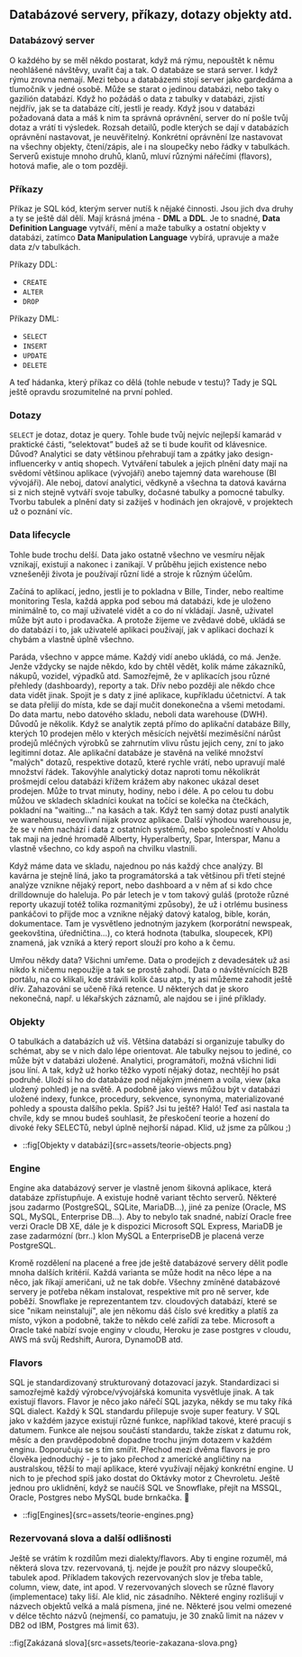 ## Databázové servery, příkazy, dotazy objekty atd.

### Databázový server

O každého by se měl někdo postarat, když má rýmu, nepouštět k němu neohlášené návštěvy, uvařit čaj a tak. O databáze se stará server. I když rýmu zrovna nemají. Mezi tebou a databázemi stojí server jako gardedáma a tlumočník v jedné osobě. Může se starat o jedinou databázi, nebo taky o gazilión databází. Když ho požádáš o data z tabulky v databázi, zjistí nejdřív, jak se ta databáze cítí, jestli je ready. Když jsou v databázi požadovaná data a máš k nim ta správná oprávnění, server do ní pošle tvůj dotaz a vrátí ti výsledek. Rozsah detailů, podle kterých se dají v databázích oprávnění nastavovat, je neuvěřitelný. Konkrétní oprávnění lze nastavovat na všechny objekty, čtení/zápis, ale i na sloupečky nebo řádky v tabulkách. Serverů existuje mnoho druhů, klanů, mluví různými nářečími (flavors), hotová mafie, ale o tom později.

### Příkazy

Příkaz je SQL kód, kterým server nutíš k nějaké činnosti. Jsou jich dva druhy a ty se ještě dál dělí. Mají krásná jména - **DML** a **DDL**. Je to snadné, **Data Definition Language** vytváří, mění a maže tabulky a ostatní objekty v databázi, zatímco **Data Manipulation Language** vybírá, upravuje a maže data z/v tabulkách.

Příkazy DDL:

- `CREATE`
- `ALTER`
- `DROP`

Příkazy DML:

- `SELECT`
- `INSERT`
- `UPDATE`
- `DELETE`

A teď hádanka, který příkaz co dělá (tohle nebude v testu)? Tady je SQL ještě opravdu srozumitelné na první pohled.

### Dotazy

`SELECT` je dotaz, dotaz je query. Tohle bude tvůj nejvíc nejlepší kamarád v praktické části, “selektovat” budeš až se ti bude kouřit od klávesnice. Důvod? Analytici se daty většinou přehrabují tam a zpátky jako design-influencerky v antiq shopech. Vytváření tabulek a jejich plnění daty mají na svědomí většinou aplikace (vývojáři) anebo tajemný data warehouse (BI vývojáři). Ale neboj, datoví analytici, vědkyně a všechna ta datová kavárna si z nich stejně vytváří svoje tabulky, dočasné tabulky a pomocné tabulky. Tvorbu tabulek a plnění daty si zažiješ v hodinách jen okrajově, v projektech už o poznání víc.

### Data lifecycle

Tohle bude trochu delší. Data jako ostatně všechno ve vesmíru nějak vznikají, existují a nakonec i zanikají. V průběhu jejich existence nebo vznešeněji života je používají různí lidé a stroje k různým účelům.

Začíná to aplikací, jedno, jestli je to pokladna v Bille, Tinder, nebo realtime monitoring Tesla, každá appka pod sebou má databázi, kde je uloženo minimálně to, co mají uživatelé vidět a co do ní vkládají. Jasně, uživatel může být auto i prodavačka. A protože žijeme ve zvědavé době, ukládá se do databází i to, jak uživatelé aplikaci používají, jak v aplikaci dochazí k chybám a vlastně úplně všechno.

Paráda, všechno v appce máme. Každý vidí anebo ukládá, co má. Jenže. Jenže vždycky se najde někdo, kdo by chtěl vědět, kolik máme zákazníků, nákupů, vozidel, výpadků atd. Samozřejmě, že v aplikacích jsou různé přehledy (dashboardy), reporty a tak. Dřív nebo později ale někdo chce data vidět jinak. Spojit je s daty z jiné aplikace, kupříkladu účetnictví. A tak se data přelijí do místa, kde se dají mučit donekonečna a všemi metodami. Do data martu, nebo datového skladu, neboli data warehouse (DWH). Důvodů je několik. Když se analytik zeptá přímo do aplikační databáze Billy, kterých 10 prodejen mělo v kterých měsících největší meziměsíční nárůst prodejů mléčných výrobků se zahrnutím vlivu růstu jejich ceny, zní to jako legitimní dotaz. Ale aplikační databáze je stavěná na veliké množství "malých" dotazů, respektive dotazů, které rychle vrátí, nebo upravují malé množství řádek. Takovýhle analytický dotaz naproti tomu několikrát prošmejdí celou databázi křížem krážem aby nakonec ukázal deset prodejen. Může to trvat minuty, hodiny, nebo i déle. A po celou tu dobu můžou ve skladech skladníci koukat na točící se kolečka na čtečkách, pokladní na "waiting..." na kasách a tak. Když ten samý dotaz pustí analytik ve warehousu, neovlivní nijak provoz aplikace. Další výhodou warehousu je, že se v něm nachází i data z ostatních systémů, nebo společností v Aholdu tak maji na jedné hromadě Alberty, Hyperalberty, Spar, Interspar, Manu a vlastně všechno, co kdy aspoň na chvilku vlastnili.

Když máme data ve skladu, najednou po nás každý chce analýzy. BI kavárna je stejně líná, jako ta programátorská a tak většinou při třetí stejné analýze vznikne nějaký report, nebo dashboard a v něm ať si kdo chce drilldownuje do haleluja. Po pár letech je v tom takový guláš (protože různé reporty ukazují totéž tolika rozmanitými způsoby), že už i otrlému business pankáčovi to přijde moc a vznikne nějaký datový katalog, bible, korán, dokumentace. Tam je vysvětleno jednotným jazykem (korporátní newspeak, geekovština, úředničtina...), co která hodnota (tabulka, sloupecek, KPI) znamená, jak vzniká a který report slouží pro koho a k čemu.

Umřou někdy data? Všichni umřeme. Data o prodejích z devadesátek už asi nikdo k ničemu nepoužije a tak se prostě zahodí. Data o návštěvnících B2B portálu, na co klikali, kde strávili kolik času atp., ty asi můžeme zahodit ještě dřív. Zahazování se učeně říká retence. U některých dat je skoro nekonečná, např. u lékařských záznamů, ale najdou se i jiné příklady.

### Objekty

O tabulkách a databázích už víš. Většina databází si organizuje tabulky do schémat, aby se v nich dalo lépe orientovat. Ale tabulky nejsou to jediné, co může být v databázi uložené. Analytici, programátoři, možná všichni lidi jsou líní. A tak, když už horko těžko vypotí nějaký dotaz, nechtějí ho psát podruhé. Uloží si ho do databáze pod nějakým jménem a voila, view (aka uložený pohled) je na světě. A podobně jako views můžou být v databázi uložené indexy, funkce, procedury, sekvence, synonyma, materializované pohledy a spousta dalšího pekla. Spíš? Jsi tu ještě? Haló! Teď asi nastala ta chvíle, kdy se mnou budeš souhlasit, že přeskočení teorie a hození do divoké řeky SELECTů, nebyl úplně nejhorší nápad. Klid, už jsme za půlkou ;)

- ::fig[Objekty v databázi]{src=assets/teorie-objects.png}

### Engine

Engine aka databázový server je vlastně jenom šikovná aplikace, která databáze zpřístupňuje. A existuje hodně variant těchto serverů. Některé jsou zadarmo (PostgreSQL, SQLite, MariaDB...), jiné za peníze (Oracle, MS SQL, MySQL, Enterprise DB...). Aby to nebylo tak snadné, nabízí Oracle free verzi Oracle DB XE, dále je k dispozici Microsoft SQL Express, MariaDB je zase zadarmózní (brr..) klon MySQL a EnterpriseDB je placená verze PostgreSQL.

Kromě rozdělení na placené a free jde ještě databázové servery dělit podle mnoha dalších kritérií. Každá varianta se může hodit na něco lépe a na něco, jak říkají američani, už ne tak dobře. Všechny zmíněné databázové servery je potřeba někam instalovat, respektive mít pro ně server, kde poběží. Snowflake je reprezentantem tzv. cloudových databází, které se sice "nikam neinstalují", ale jen někomu dáš číslo své kreditky a platíš za místo, výkon a podobně, takže to někdo celé zařídí za tebe. Microsoft a Oracle také nabízí svoje enginy v cloudu, Heroku je zase postgres v cloudu, AWS má svůj Redshift, Aurora, DynamoDB atd.

### Flavors

SQL je standardizovaný strukturovaný dotazovací jazyk. Standardizaci si samozřejmě každý výrobce/vývojářská komunita vysvětluje jinak. A tak existují flavors. Flavor je něco jako nářečí SQL jazyka, někdy se mu taky říká SQL dialect. Každý k SQL standardu přilepuje svoje super featury. V SQL jako v každém jazyce existují různé funkce, například takové, které pracují s datumem. Funkce ale nejsou součástí standardu, takže získat z datumu rok, měsíc a den pravděpodobně dopadne trochu jiným dotazem v každém enginu. Doporučuju se s tím smířit. Přechod mezi dvěma flavors je pro člověka jednoduchý - je to jako přechod z americké angličtiny na australskou, těžší to mají aplikace, které využívají nějaký konkrétní engine. U nich to je přechod spíš jako dostat do Oktávky motor z Chevroletu. Ještě jednou pro uklidnění, když se naučíš SQL ve Snowflake, přejít na MSSQL, Oracle, Postgres nebo MySQL bude brnkačka. 💙

- ::fig[Engines]{src=assets/teorie-engines.png}

### Rezervovaná slova a další odlišnosti

Ještě se vrátím k rozdílům mezi dialekty/flavors. Aby ti engine rozuměl, má některá slova tzv. rezervovaná, tj. nejde je použít pro názvy sloupečků, tabulek apod. Příkladem takových rezervovaných slov je třeba table, column, view, date, int apod. V rezervovaných slovech se různé flavory (implementace) taky liší. Ale klid, nic zásadního. Některé enginy rozlišují v názvech objektů velká a malá písmena, jiné ne. Některé jsou velmi omezené v délce těchto názvů (nejmenší, co pamatuju, je 30 znaků limit na název v DB2 od IBM, Postgres má limit 63).

::fig[Zakázaná slova]{src=assets/teorie-zakazana-slova.png}
